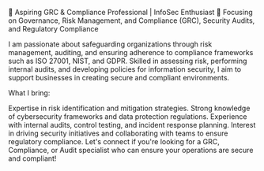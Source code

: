 🚀 Aspiring GRC & Compliance Professional | InfoSec Enthusiast
🔐 Focusing on Governance, Risk Management, and Compliance (GRC), Security Audits, and Regulatory Compliance

I am passionate about safeguarding organizations through risk management, auditing, and ensuring adherence to compliance frameworks such as ISO 27001, NIST, and GDPR. Skilled in assessing risk, performing internal audits, and developing policies for information security, I aim to support businesses in creating secure and compliant environments.

What I bring:

Expertise in risk identification and mitigation strategies.
Strong knowledge of cybersecurity frameworks and data protection regulations.
Experience with internal audits, control testing, and incident response planning.
Interest in driving security initiatives and collaborating with teams to ensure regulatory compliance.
Let's connect if you're looking for a GRC, Compliance, or Audit specialist who can ensure your operations are secure and compliant!
